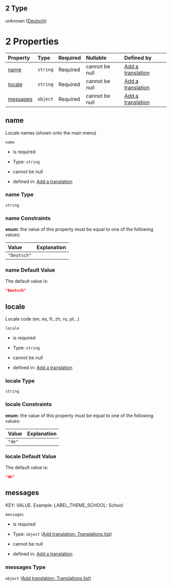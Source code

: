 ## 2 Type

unknown ([Deutsch](add-translation-anyof-deutsch.md))

# 2 Properties

| Property              | Type     | Required | Nullable       | Defined by                                                                                                                                             |
| :-------------------- | :------- | :------- | :------------- | :----------------------------------------------------------------------------------------------------------------------------------------------------- |
| [name](#name)         | `string` | Required | cannot be null | [Add a translation](add-translation-anyof-deutsch-properties-name.md "add-translation.json#/anyOf/2/properties/name")                                  |
| [locale](#locale)     | `string` | Required | cannot be null | [Add a translation](add-translation-anyof-deutsch-properties-locale.md "add-translation.json#/anyOf/2/properties/locale")                              |
| [messages](#messages) | `object` | Required | cannot be null | [Add a translation](add-translation-anyof-deutsch-properties-add-translation-translations-list.md "add-translation.json#/anyOf/2/properties/messages") |

## name

Locale names (shown onto the main menu)

`name`

*   is required

*   Type: `string`

*   cannot be null

*   defined in: [Add a translation](add-translation-anyof-deutsch-properties-name.md "add-translation.json#/anyOf/2/properties/name")

### name Type

`string`

### name Constraints

**enum**: the value of this property must be equal to one of the following values:

| Value       | Explanation |
| :---------- | :---------- |
| `"Deutsch"` |             |

### name Default Value

The default value is:

```json
"Deutsch"
```

## locale

Locale code (en, es, fr, zh, ru, pt...)

`locale`

*   is required

*   Type: `string`

*   cannot be null

*   defined in: [Add a translation](add-translation-anyof-deutsch-properties-locale.md "add-translation.json#/anyOf/2/properties/locale")

### locale Type

`string`

### locale Constraints

**enum**: the value of this property must be equal to one of the following values:

| Value  | Explanation |
| :----- | :---------- |
| `"de"` |             |

### locale Default Value

The default value is:

```json
"de"
```

## messages

KEY: VALUE. Example: LABEL_THEME_SCHOOL: School

`messages`

*   is required

*   Type: `object` ([Add translation: Translations list](add-translation-anyof-deutsch-properties-add-translation-translations-list.md))

*   cannot be null

*   defined in: [Add a translation](add-translation-anyof-deutsch-properties-add-translation-translations-list.md "add-translation.json#/anyOf/2/properties/messages")

### messages Type

`object` ([Add translation: Translations list](add-translation-anyof-deutsch-properties-add-translation-translations-list.md))
